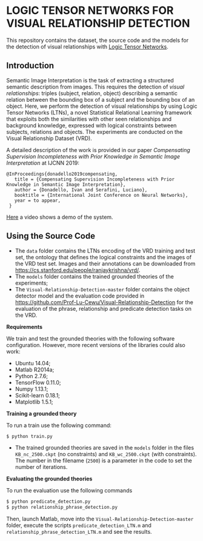 # LOGIC TENSOR NETWORKS FOR VISUAL RELATIONSHIP DETECTION

This repository contains the dataset, the source code and the models for the detection of visual relationships with [Logic Tensor Networks](https://github.com/logictensornetworks/logictensornetworks).

## Introduction

Semantic Image Interpretation is the task of extracting a structured semantic description from images. This requires the detection of *visual relationships*: triples (subject, relation, object) describing a semantic relation between the bounding box of a subject and the bounding box of an object. Here, we perform the detection of visual relationships by using Logic Tensor Networks (LTNs), a novel Statistical Relational Learning framework that exploits both the similarities with other seen relationships and background knowledge, expressed with logical constraints between subjects, relations and objects. The experiments are conducted on the Visual Relationship Dataset (VRD).

A detailed description of the work is provided in our paper *Compensating Supervision Incompleteness with Prior Knowledge in Semantic Image Interpretation* at IJCNN 2019:
```
@InProceedings{donadello2019compensating,
   title = {Compensating Supervision Incompleteness with Prior Knowledge in Semantic Image Interpretation},
   author = {Donadello, Ivan and Serafini, Luciano},
   booktitle = {International Joint Conference on Neural Networks},
   year = to appear,
 }
```
[Here](https://www.youtube.com/watch?v=y2-altg3FFw) a video shows a demo of the system.

## Using the Source Code

- The `data` folder contains the LTNs encoding of the VRD training and test set, the ontology that defines the logical constraints and the images of the VRD test set. Images and their annotations can be downloaded from https://cs.stanford.edu/people/ranjaykrishna/vrd/.
- The `models` folder contains the trained grounded theories of the experiments;
- The `Visual-Relationship-Detection-master` folder contains the object detector model and the evaluation code provided in https://github.com/Prof-Lu-Cewu/Visual-Relationship-Detection for the evaluation of the phrase, relationship and predicate detection tasks on the VRD.

**Requirements**

We train and test the grounded theories with the following software configuration. However, more recent versions of the libraries could also work:

- Ubuntu 14.04;
- Matlab R2014a;
- Python 2.7.6;
- TensorFlow 0.11.0;
- Numpy 1.13.1;
- Scikit-learn 0.18.1;
- Matplotlib 1.5.1;

**Training a grounded theory**

To run a train use the following command:
```sh
$ python train.py
```
- The trained grounded theories are saved in the `models` folder in the files `KB_nc_2500.ckpt` (no constraints) and `KB_wc_2500.ckpt` (with constraints). The number in the filename (`2500`) is a parameter in the code to set the number of iterations.

**Evaluating the grounded theories**

To run the evaluation use the following commands
```sh
$ python predicate_detection.py
$ python relationship_phrase_detection.py
```
Then, launch Matlab, move into the `Visual-Relationship-Detection-master` folder, execute the scripts `predicate_detection_LTN.m` and `relationship_phrase_detection_LTN.m` and see the results.
